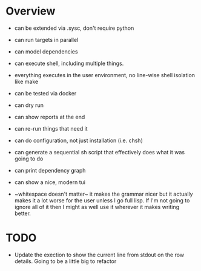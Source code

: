 
# Overview
- can be extended via .sysc, don't require python
- can run targets in parallel
- can model dependencies
- can execute shell, including multiple things.
- everything executes in the user environment, no line-wise shell isolation like make
- can be tested via docker
- can dry run
- can show reports at the end
- can re-run things that need it
- can do configuration, not just installation (i.e. chsh)
- can generate a sequential sh script that effectively does what it was going to do
- can print dependency graph
- can show a nice, modern tui



- ~whitespace doesn't matter~ it makes the grammar nicer but it actually makes it a lot worse for the user unless I go full lisp. If I'm not
  going to ignore all of it then I might as well use it wherever it makes writing better.


# TODO
- Update the exection to show the current line from stdout on the row details. Going to be a little big to refactor
